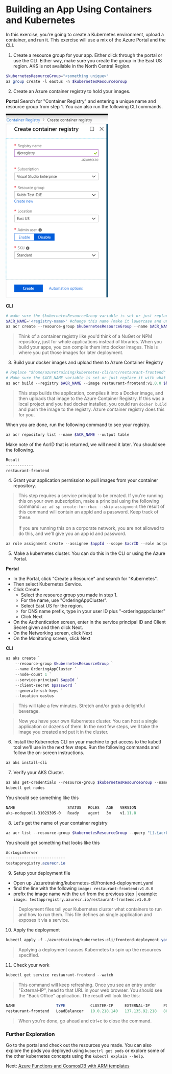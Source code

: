 # Building an App Using Containers and Kubernetes

In this exercise, you're going to create a Kubernetes environment, upload a container, and run it. This exercise will use a mix of the Azure Portal and the CLI.

1. Create a resource group for your app. Either click through the portal or use the CLI. Either way, make sure you create the group in the East US region. AKS is not available in the North Central Region.

```powershell
$kubernetesResourceGroup="<something unique>"
az group create -l eastus -n $kubernetesResourceGroup
```

2. Create an Azure container registry to hold your images. 

**Portal**
Search for "Container Registry" and entering a unique name and resource group from step 1. You can also run the following CLI commands.

![Container Registry](images/kubernetes-container-reg.png)

**CLI**
```powershell
# make sure the $kubernetesResourceGroup variable is set or just replace it with the name of your resource group
$ACR_NAME='<registry-name>' #change this name (make it lowercase and unique)
az acr create --resource-group $kubernetesResourceGroup --name $ACR_NAME --sku Standard --location eastus
```

>Think of a container registry like you'd think of a NuGet or NPM repository, just for whole applications instead of libraries. When you build your apps, you can compile them into docker images. This is where you put those images for later deployment.

3. Build your docker images and upload them to Azure Container Registry

```powershell
# Replace "$home/azuretraining/kubernetes-cli/src/restaurant-frontend" with the location of the code on your machine.
# Make sure the $ACR_NAME variable is set or just replace it with what you made in the previous step.
az acr build --registry $ACR_NAME --image restaurant-frontend:v1.0.0 $home/azuretraining/kubernetes-cli/src/restaurant-frontend
```

> This step builds the application, compiles it into a Docker image, and then uploads that image to the Azure Container Registry. If this was a local project and you had docker installed, you could run `docker build` and push the image to the registry. Azure container registry does this for you.

When you are done, run the following command to see your registry.

```powershell
az acr repository list --name $ACR_NAME --output table
```
Make note of the AcrID that is returned, we will need it later.
You should see the following.

```powershell
Result
------------
restaurant-frontend
```

4. Grant your application permission to pull images from your container repository.

> This step requires a service principal to be created. If you're running this on your own subscription, make a principal using the following command: `az ad sp create-for-rbac --skip-assignment` the result of this command will contain an appId and a password. Keep track of these. <br /><br/> If you are running this on a corporate network, you are not allowed to do this, and we'll give you an app id and password.

```powershell
az role assignment create --assignee $appId --scope $acrID --role acrpull
```

5. Make a kubernetes cluster. You can do this in the CLI or using the Azure Portal.

**Portal**
* In the Portal, click "Create a Resource" and search for "Kubernetes". 
* Then select Kubernetes Service.
* Click Create
  * Select the resource group you made in step 1.
  * For the name, use "OrderingAppCluster".
  * Select East US for the region.
  * for DNS name prefix, type in your user ID plus "-orderingappcluster"
  * Click Next
* On the Authentication screen, enter in the service principal ID and Client Secret given and then click Next.
* On the Networking screen, click Next
* On the Monitoring screen, click Next

**CLI**
```powershell
az aks create `
    --resource-group $kubernetesResourceGroup `
    --name OrderingAppCluster `
    --node-count 1 `
    --service-principal $appId `
    --client-secret $password `
    --generate-ssh-keys `
    --location eastus
```

> This will take a few minutes. Stretch and/or grab a delightful beverage.

> Now you have your own Kubernetes cluster. You can host a single application or dozens of them. In the next few steps, we'll take the image you created and put it in the cluster.

6. Install the Kubernetes CLI on your machine to get access to the kubctl tool we'll use in the next few steps. Run the following commands and follow the on-screen instructions.

```powershell
az aks install-cli
```

7. Verify your AKS Cluster.

```powershell
az aks get-credentials --resource-group $kubernetesResourceGroup --name OrderingAppCluster
kubectl get nodes
```

You should see something like this

```powershell
NAME                       STATUS   ROLES   AGE   VERSION
aks-nodepool1-31029395-0   Ready    agent   3m    v1.11.8
```

8. Let's get the name of your container registry

```powershell
az acr list --resource-group $kubernetesResourceGroup --query "[].{acrLoginServer:loginServer}" --output table
```

You should get something that looks like this

```powershell
AcrLoginServer
--------------------------
testappregistry.azurecr.io
```

9. Setup your deployment file

* Open up ./azuretraining/kubernetes-cli/frontend-deployment.yaml
* find the line with the following `image: restaurant-frontend:v1.0.0`
* prefix the image name with the url from the previous step | example: `image: testappregistry.azurecr.io/restaurant-frontend:v1.0.0`

> Deployment files tell your Kubernetes cluster what containers to run and how to run them. This file defines an single application and exposes it via a service.

10. Apply the deployment

```powershell
kubectl apply -f ./azuretraining/kubernetes-cli/frontend-deployment.yaml
```

> Applying a deployment causes Kubernetes to spin up the resources specified.

11. Check your work

```powershell
kubectl get service restaurant-frontend --watch
```

>This command will keep refreshing. Once you see an entry under "External-IP", head to that URL in your web browser. You should see the "Back Office" application. The result will look like this:

```powershell
NAME                  TYPE           CLUSTER-IP     EXTERNAL-IP      PORT(S)        AGE
restaurant-frontend   LoadBalancer   10.0.218.140   137.135.92.218   80:31553/TCP   55s
```

> When you're done, go ahead and ctrl+c to close the command. 

### Further Exploration
Go to the portal and check out the resources you made. You can also explore the pods you deployed using `kubectrl get pods` or explore some of the other kubernetes concepts using the `kubectl explain --help`.

Next: [Azure Functions and CosmosDB with ARM templates](06-serverless.md)
